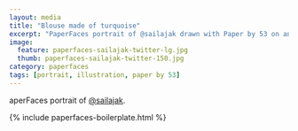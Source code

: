 ```yaml
---
layout: media
title: "Blouse made of turquoise"
excerpt: "PaperFaces portrait of @sailajak drawn with Paper by 53 on an iPad."
image: 
  feature: paperfaces-sailajak-twitter-lg.jpg
  thumb: paperfaces-sailajak-twitter-150.jpg
category: paperfaces
tags: [portrait, illustration, paper by 53]
---
```


aperFaces portrait of [@sailajak](http://twitter.com/sailajak).

{% include paperfaces-boilerplate.html %}
